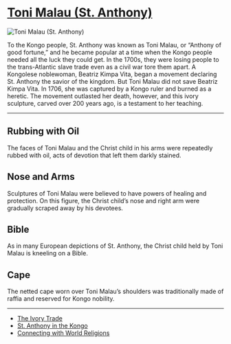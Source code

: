 # [Toni Malau (St. Anthony)](http://artsmia.github.io/griot/#/o/113136)
![Toni Malau (St. Anthony)](http://api.artsmia.org/images/113136/medium.jpg)

<p>To the Kongo people, St. Anthony was known as Toni Malau, or “Anthony of good fortune,” and he became popular at a time when the Kongo people needed all the luck they could get. In the 1700s, they were losing people to the trans-Atlantic slave trade even as a civil war tore them apart. A Kongolese noblewoman, Beatriz Kimpa Vita, began a movement declaring St. Anthony the savior of the kingdom. But Toni Malau did not save Beatriz Kimpa Vita. In 1706, she was captured by a Kongo ruler and burned as a heretic. The movement outlasted her death, however, and this ivory sculpture, carved over 200 years ago, is a testament to her teaching.</p>

---

## Rubbing with Oil
<p>The faces of Toni Malau and the Christ child in his arms were repeatedly rubbed with oil, acts of devotion that left them darkly stained.</p>

## Nose and Arms
<p>Sculptures of Toni Malau were believed to have powers of healing and protection. On this figure, the Christ child’s nose and right arm were gradually scraped away by his devotees.</p>

## Bible
<p>As in many European depictions of St. Anthony, the Christ child held by Toni Malau is kneeling on a Bible.</p>

## Cape
<p>The netted cape worn over Toni Malau’s shoulders was traditionally made of raffia and reserved for Kongo nobility.</p>

---

* [The Ivory Trade](http://artsmia.github.io/griot/#/stories/240)
* [St. Anthony in the Kongo](http://artsmia.github.io/griot/#/stories/332)
* [Connecting with World Religions](http://artsmia.github.io/griot/#/stories/373)
